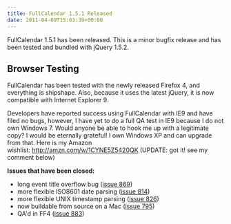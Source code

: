 ```yaml
---
title: FullCalendar 1.5.1 Released
date: 2011-04-09T15:03:39+00:00
---
```


FullCalendar 1.5.1 has been released. This is a minor bugfix release and has been tested and bundled with jQuery 1.5.2.


## Browser Testing

FullCalendar has been tested with the newly released Firefox 4, and everything is shipshape. Also, because it uses the latest jQuery, it is now compatible with Internet Explorer 9.

Developers have reported success using FullCalendar with IE9 and have filed no bugs, however, I have yet to do a full QA test in IE9 because I do not own Windows 7. Would anyone be able to hook me up with a legitimate copy? I would be eternally grateful! I own Windows XP and can upgrade from that. Here is my Amazon wishlist: <a title="" href="http://amzn.com/w/1CYNE5Z5420QK" target="_blank">http://amzn.com/w/1CYNE5Z5420QK</a> (UPDATE: got it! see my comment below)


**Issues that have been closed:**

- long event title overflow bug (<a title="" href="http://code.google.com/p/fullcalendar/issues/detail?id=869" target="_blank">issue 869</a>)
- more flexible ISO8601 date parsing (<a title="" href="http://code.google.com/p/fullcalendar/issues/detail?id=814" target="_blank">issue 814</a>)
- more flexible UNIX timestamp parsing (<a title="" href="http://code.google.com/p/fullcalendar/issues/detail?id=826" target="_blank">issue 826</a>)
- now buildable from source on a Mac (<a title="" href="http://code.google.com/p/fullcalendar/issues/detail?id=795" target="_blank">issue 795</a>)
- QA'd in FF4 (<a title="" href="http://code.google.com/p/fullcalendar/issues/detail?id=883" target="_blank">issue 883</a>)
